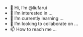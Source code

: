 - 👋 Hi, I’m @liufarui
- 👀 I’m interested in ...
- 🌱 I’m currently learning ...
- 💞️ I’m looking to collaborate on ...
- 📫 How to reach me ...

<!---
liufarui/liufarui is a ✨ special ✨ repository because its `README.md` (this file) appears on your GitHub profile.
You can click the Preview link to take a look at your changes.
--->
